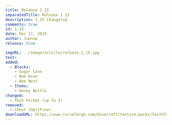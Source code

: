 ```yaml
---
title: Release 1.15
separatedTitle: Release 1.15
description: 1.15 Changelog
comments: true
id: 1.15
date: Dec 11, 2019
author: Juknum
release: true

imgURL: ../image/article/release_1_15.jpg
text:
added:
  - Blocks:
    - Sugar Cane
    - Bee Hive
    - Bee Nest
  - Items:
    - Honey Bottle
changed:
  - Pack Format (up to 5)
removed:
  - Chest (OptiFine)
downloadURL: https://www.curseforge.com/minecraft/texture-packs/faithful-3d/files/2842038
---
```

